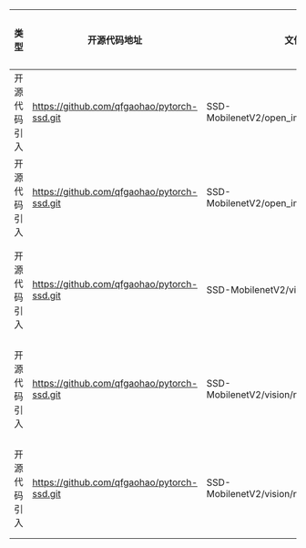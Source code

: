 | 类型     | 开源代码地址 | 文件名                   | 公网IP地址/公网URL地址/域名/邮箱地址 | 用途说明    |
|--------|--------|-----------------------| ------------------------------------ |---------|
| 开源代码引入 | https://github.com/qfgaohao/pytorch-ssd.git       | SSD-MobilenetV2/open_images_downloader.py | https://storage.googleapis.com/openimages/2018_04/class-descriptions-boxable.csv | 下载依赖    |
| 开源代码引入 | https://github.com/qfgaohao/pytorch-ssd.git       | SSD-MobilenetV2/open_images_downloader.py | https://storage.googleapis.com/openimages/2018_04/ | 下载依赖    |
| 开源代码引入 | https://github.com/qfgaohao/pytorch-ssd.git       | SSD-MobilenetV2/vision/nn/alexnet.py | https://download.pytorch.org/models/alexnet-owt-4df8aa71.pth | 下载预训练权重 |
| 开源代码引入 | https://github.com/qfgaohao/pytorch-ssd.git       | SSD-MobilenetV2/vision/nn/squeezenet.py | https://download.pytorch.org/models/squeezenet1_0-a815701f.pth | 下载预训练权重    |
| 开源代码引入 | https://github.com/qfgaohao/pytorch-ssd.git       | SSD-MobilenetV2/vision/nn/squeezenet.py | https://download.pytorch.org/models/squeezenet1_1-f364aa15.pth | 下载预训练权重    |